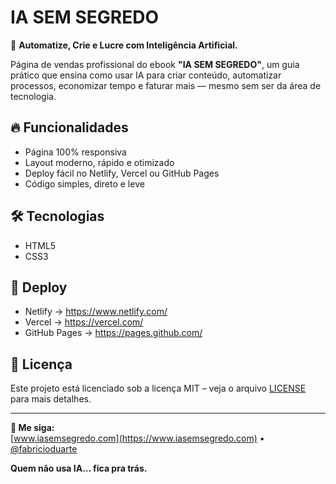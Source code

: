 # IA SEM SEGREDO

🚀 **Automatize, Crie e Lucre com Inteligência Artificial.**

Página de vendas profissional do ebook **"IA SEM SEGREDO"**, um guia prático que ensina como usar IA para criar conteúdo, automatizar processos, economizar tempo e faturar mais — mesmo sem ser da área de tecnologia.

## 🔥 Funcionalidades
- Página 100% responsiva
- Layout moderno, rápido e otimizado
- Deploy fácil no Netlify, Vercel ou GitHub Pages
- Código simples, direto e leve

## 🛠️ Tecnologias
- HTML5
- CSS3

## 🚀 Deploy
- Netlify → https://www.netlify.com/
- Vercel → https://vercel.com/
- GitHub Pages → https://pages.github.com/

## 📜 Licença
Este projeto está licenciado sob a licença MIT – veja o arquivo [LICENSE](LICENSE) para mais detalhes.

---

**🔗 Me siga:**  
[www.iasemsegredo.com](https://www.iasemsegredo.com) • [@fabricioduarte](https://www.instagram.com/fabricioduarte)  

**Quem não usa IA... fica pra trás.**
